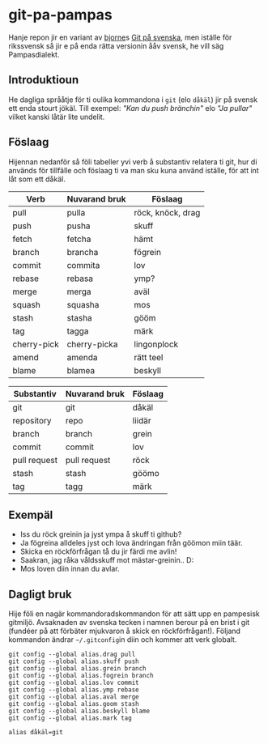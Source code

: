 # git-pa-pampas

Hanje repon jir en variant av [bjorne](https://github.com/bjorne)s [Git på svenska](https://github.com/bjorne/git-pa-svenska/), men iställe för rikssvensk så jir e på enda rätta versionin ååv svensk, he vill säg Pampasdialekt.

## Introduktioun

He dagliga språåtje för ti oulika kommandona i `git` (elo `dåkäl`) jir på svensk ett enda stourt jökäl. Till exempel: _"Kan du push bränchin"_ elo _"Ja pullar"_ vilket kanski låtär lite undelit.

## Föslaag

Hijennan nedanför så föli tabeller yvi verb å substantiv relatera ti git, hur di används för tillfälle och föslaag ti va man sku kuna använd iställe, för att int låt som ett dåkäl.

| Verb        | Nuvarand bruk | Föslaag       |
|-------------|----------------|---------------|
| pull        | pulla          | röck, knöck, drag        |
| push        | pusha          | skuff        |
| fetch       | fetcha         | hämt         |
| branch      | brancha        | fögrein      |
| commit      | commita        | lov    |
| rebase      | rebasa         | ymp?          |
| merge       | merga          | aväl   |
| squash      | squasha        | mos     |
| stash       | stasha         | gööm         |
| tag         | tagga          | märk         |
| cherry-pick | cherry-picka   | lingonplock |
| amend       | amenda         | rätt teel    |
| blame       | blamea         | beskyll     |

| Substantiv   | Nuvarand bruk | Föslaag     |
|--------------|----------------|-------------|
| git          | git            | dåkäl       |
| repository   | repo           | liidär   |
| branch       | branch         | grein        |
| commit       | commit         | lov |
| pull request | pull request   | röck |
| stash        | stash          | göömo       |
| tag          | tagg           | märk       |

## Exempäl

- Iss du röck greinin ja jyst ympa å skuff ti github?
- Ja fögreina alldeles jyst och lova ändringan från göömon miin täär.
- Skicka en röckförfrågan tå du jir färdi me avlin!    
- Saakran, jag råka våldsskuff mot mästar-greinin.. D:
- Mos loven diin innan du avlar.

## Dagligt bruk

Hije föli en nagär kommandoradskommandon för att sätt upp en pampesisk
gitmiljö. Avsaknaden av svenska tecken i namnen berour på en brist i git
(fundéer på att förbäter mjukvaron å skick en röckförfrågan!). Följand
kommandon ändrar `~/.gitconfig`in diin och kommer att verk globalt.

    git config --global alias.drag pull
    git config --global alias.skuff push
    git config --global alias.grein branch
    git config --global alias.fogrein branch
    git config --global alias.lov commit
    git config --global alias.ymp rebase
    git config --global alias.aval merge
    git config --global alias.goom stash
    git config --global alias.beskyll blame
    git config --global alias.mark tag

    alias dåkäl=git
